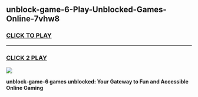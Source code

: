 
## unblock-game-6-Play-Unblocked-Games-Online-7vhw8
<h3>
<a href="https://premium76.site?title=unblock-game-6&ref=24A">CLICK TO PLAY</a></h3>
<hr>

<h3>
<a href="https://premium76.site?title=unblock-game-6&ref=24A">CLICK 2 PLAY</a>
  
</h3>

<a href="https://premium76.site?title=unblock-game-6&ref=24A"><img src="https://clearcache.store/games.png"></a>


**unblock-game-6 games unblocked: Your Gateway to Fun and Accessible Online Gaming**
